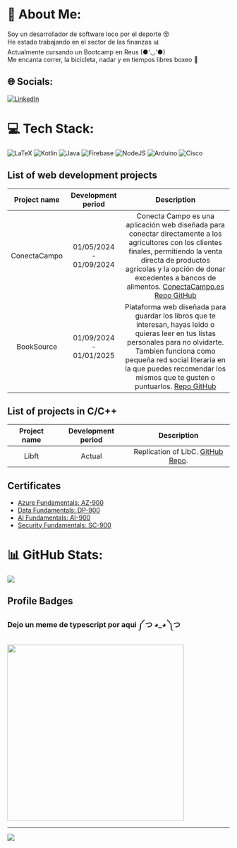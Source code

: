 # 💫 About Me:
Soy un desarrollador de software loco por el deporte 😵<br>He estado trabajando en el sector de las finanzas 📊<br>Actualmente cursando un Bootcamp en Reus (●'◡'●)<br>Me encanta correr, la bicicleta, nadar y en tiempos libres boxeo 🥊


## 🌐 Socials:
[![LinkedIn](https://img.shields.io/badge/LinkedIn-%230077B5.svg?logo=linkedin&logoColor=white)](https://linkedin.com/in/daniel-alvarez-del-reguero-b13636206) 

# 💻 Tech Stack:
![LaTeX](https://img.shields.io/badge/latex-%23008080.svg?style=for-the-badge&logo=latex&logoColor=white) ![Kotlin](https://img.shields.io/badge/kotlin-%237F52FF.svg?style=for-the-badge&logo=kotlin&logoColor=white) ![Java](https://img.shields.io/badge/java-%23ED8B00.svg?style=for-the-badge&logo=openjdk&logoColor=white) ![Firebase](https://img.shields.io/badge/firebase-%23039BE5.svg?style=for-the-badge&logo=firebase) ![NodeJS](https://img.shields.io/badge/node.js-6DA55F?style=for-the-badge&logo=node.js&logoColor=white) ![Arduino](https://img.shields.io/badge/-Arduino-00979D?style=for-the-badge&logo=Arduino&logoColor=white) ![Cisco](https://img.shields.io/badge/cisco-%23049fd9.svg?style=for-the-badge&logo=cisco&logoColor=black)


<!-- Proudly created with GPRM ( https://gprm.itsvg.in ) -->

## List of web development projects
| Project name | Development period | Description |
|:------------:|:------------------:|:-----------:|
| ConectaCampo |01/05/2024 - 01/09/2024| Conecta Campo es una aplicación web diseñada para conectar directamente a los agricultores con los clientes finales, permitiendo la venta directa de productos agrícolas y la opción de donar excedentes a bancos de alimentos. [ConectaCampo.es](http://conectacampo.es) [Repo GitHub](https://github.com/cnievaslozano/ConectaCampo)|
| BookSource |01/09/2024 - 01/01/2025| Plataforma web diseñada para guardar los libros que te interesan, hayas leido o quieras leer en tus listas personales para no olvidarte. Tambien funciona como pequeña red social literaria en la que puedes recomendar los mismos que te gusten o puntuarlos. [Repo GitHub](https://github.com/Tihersarc/book-source)|

## List of projects in С/C++
| Project name | Development period | Description |
|:------------:|:------------------:|:-----------:|
| Libft | Actual | Replication of LibC. [GitHub Repo](https://github.com/danipoal/Libft). |

## Certificates
* [Azure Fundamentals: AZ-900](https://www.credly.com/badges/5d200f84-d39c-41c5-91e0-157e4e190fd1)  
* [Data Fundamentals: DP-900](https://www.credly.com/badges/734a3f03-11e1-45ca-935d-74424bc9e4a5)  
* [AI Fundamentals: AI-900](https://www.credly.com/badges/a2235404-f225-4bd6-a5cc-19976fe279ae)  
* [Security Fundamentals: SC-900](https://www.credly.com/badges/84eb1ddc-3653-4568-b23f-3fcd488f63a5)

# 📊 GitHub Stats:
![](https://github-readme-stats.vercel.app/api/top-langs/?username=danipoal&theme=react&hide_border=false&include_all_commits=true&count_private=false&layout=compact)


## Profile Badges

### Dejo un meme de typescript por aqui ༼ つ ◕_◕ ༽つ
<img src='https://media.licdn.com/dms/image/D4E22AQExiL0A-ULLcQ/feedshare-shrink_800/0/1695165146695?e=2147483647&v=beta&t=G6YhpxtldvWCtMTs9-hYfpp-ant7C2vNAv-49njzj5U' style="height: 400px;"/>

---
[![](https://visitcount.itsvg.in/api?id=danipoal&icon=0&color=0)](https://visitcount.itsvg.in)
